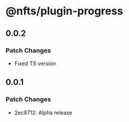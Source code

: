 # @nfts/plugin-progress

## 0.0.2

### Patch Changes

-   Fixed TS version

## 0.0.1

### Patch Changes

-   2ec8712: Alpha release
